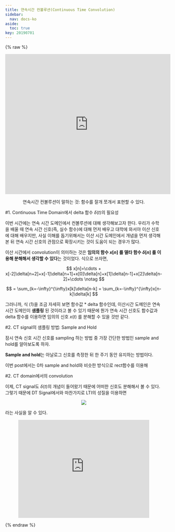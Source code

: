 ```yaml
---
title: 연속시간 컨볼루션(Continuous Time Convolution)
sidebar:
  nav: docs-ko
aside:
  toc: true
key: 20190701
---
```

{% raw %}
<p align="center"><iframe width = "530" height = "450" frameborder = "0" src="https://angeloyeo.github.io/p5/CT_Convolution_2/p5/"></iframe></p>

<center> 연속시간 컨볼루션이 말하는 것: 함수를 잘개 쪼개서 표현할 수 있다.</center>

#1. Continuous Time Domain에서 delta 함수 $\delta(t)$의 필요성

이번 시간에는 연속 시간 도메인에서 컨볼루션에 대해 생각해보고자 한다. 우리가 수학을 배울 때 연속 시간 신호(즉, 실수 함수)에 대해 먼저 배우고 대학에 와서야 이산 신호에 대해 배우지만, 사실 이해를 돕기위해서는 이산 시간 도메인에서 개념을 먼저 생각해본 뒤 연속 시간 신호의 관점으로 확장시키는 것이 도움이 되는 경우가 많다.

 이산 시간에서 convolution이 의미하는 것은 **임의의 함수 $x[n]$ 를 델타 함수 $\delta [n]$ 를 이용해 분해해서 생각할 수 있다**는 것이었다. 식으로 쓰자면,


 $$
 x[n]=\cdots + x[-2]\delta[n+2]+x[-1]\delta[n+1]+x[0]\delta[n]+x[1]\delta[n-1]+x[2]\delta[n-2]+\cdots \notag
 $$

 $$
 = \sum_{k=-\infty}^{\infty}x[k]\delta[n-k] = \sum_{k=-\infty}^{\infty}x[n-k]\delta[k]
 $$

그러니까, 식 (1)을 조금 자세히 보면 함수값 * delta 함수인데, 이산시간 도메인은 연속시간 도메인이 **샘플링** 된 것이라고 볼 수 있기 때문에 뭔가 연속 시간 신호도 함수값과 delta 함수를 이용하면 임의의 신호 $x(t)$ 를 분해할 수 있을 것만 같다.

#2. CT signal의 샘플링 방법: Sample and Hold

잠시 연속 신호 시간 신호를 sampling 하는 방법 중 가장 간단한 방법인 sample and hold를 알아보도록 하자.

**Sample and hold**는 아날로그 신호를 측정한 뒤 한 주기 동안 유지하는 방법이다.

이번 post에서는 0차 sample and hold와 비슷한 방식으로 rect함수를 이용해 


#2. CT domain에서의 convolution

이제, CT signal도 $\delta(t)$의 개념이 들어왔기 때문에 어떠한 신호도 분해해서 볼 수 있다. 그렇기 때문에 DT Signal에서와 마찬가지로 LTI의 성질을 이용하면

<center><img src="http://bit.ly/1JXRATS"></center>


라는 사실을 알 수 있다.


<center> <iframe width="420" height="315" src="https://www.youtube.com/embed/HLYxnTV1N5k" frameborder="0" allowfullscreen></iframe> </center>

{% endraw %}
